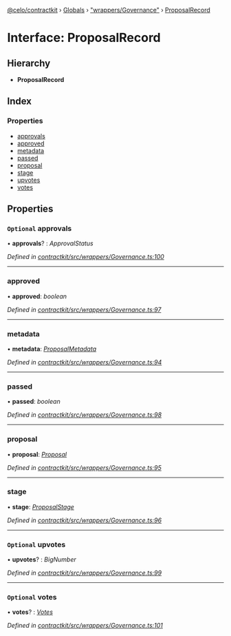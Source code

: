 [@celo/contractkit](../README.md) › [Globals](../globals.md) › ["wrappers/Governance"](../modules/_wrappers_governance_.md) › [ProposalRecord](_wrappers_governance_.proposalrecord.md)

# Interface: ProposalRecord

## Hierarchy

* **ProposalRecord**

## Index

### Properties

* [approvals](_wrappers_governance_.proposalrecord.md#optional-approvals)
* [approved](_wrappers_governance_.proposalrecord.md#approved)
* [metadata](_wrappers_governance_.proposalrecord.md#metadata)
* [passed](_wrappers_governance_.proposalrecord.md#passed)
* [proposal](_wrappers_governance_.proposalrecord.md#proposal)
* [stage](_wrappers_governance_.proposalrecord.md#stage)
* [upvotes](_wrappers_governance_.proposalrecord.md#optional-upvotes)
* [votes](_wrappers_governance_.proposalrecord.md#optional-votes)

## Properties

### `Optional` approvals

• **approvals**? : *ApprovalStatus*

*Defined in [contractkit/src/wrappers/Governance.ts:100](https://github.com/celo-org/celo-monorepo/blob/master/packages/sdk/contractkit/src/wrappers/Governance.ts#L100)*

___

###  approved

• **approved**: *boolean*

*Defined in [contractkit/src/wrappers/Governance.ts:97](https://github.com/celo-org/celo-monorepo/blob/master/packages/sdk/contractkit/src/wrappers/Governance.ts#L97)*

___

###  metadata

• **metadata**: *[ProposalMetadata](_wrappers_governance_.proposalmetadata.md)*

*Defined in [contractkit/src/wrappers/Governance.ts:94](https://github.com/celo-org/celo-monorepo/blob/master/packages/sdk/contractkit/src/wrappers/Governance.ts#L94)*

___

###  passed

• **passed**: *boolean*

*Defined in [contractkit/src/wrappers/Governance.ts:98](https://github.com/celo-org/celo-monorepo/blob/master/packages/sdk/contractkit/src/wrappers/Governance.ts#L98)*

___

###  proposal

• **proposal**: *[Proposal](../modules/_wrappers_governance_.md#proposal)*

*Defined in [contractkit/src/wrappers/Governance.ts:95](https://github.com/celo-org/celo-monorepo/blob/master/packages/sdk/contractkit/src/wrappers/Governance.ts#L95)*

___

###  stage

• **stage**: *[ProposalStage](../enums/_wrappers_governance_.proposalstage.md)*

*Defined in [contractkit/src/wrappers/Governance.ts:96](https://github.com/celo-org/celo-monorepo/blob/master/packages/sdk/contractkit/src/wrappers/Governance.ts#L96)*

___

### `Optional` upvotes

• **upvotes**? : *BigNumber*

*Defined in [contractkit/src/wrappers/Governance.ts:99](https://github.com/celo-org/celo-monorepo/blob/master/packages/sdk/contractkit/src/wrappers/Governance.ts#L99)*

___

### `Optional` votes

• **votes**? : *[Votes](_wrappers_governance_.votes.md)*

*Defined in [contractkit/src/wrappers/Governance.ts:101](https://github.com/celo-org/celo-monorepo/blob/master/packages/sdk/contractkit/src/wrappers/Governance.ts#L101)*
